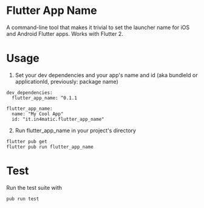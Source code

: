 # Flutter App Name 

A command-line tool that makes it trivial to set the launcher name for iOS and Android Flutter apps. Works with Flutter 2.

# Usage

1. Set your dev dependencies and your app's name and id (aka bundleId or applicationId, previously: package name)

```
dev_dependencies:
  flutter_app_name: ^0.1.1

flutter_app_name:
  name: "My Cool App"
  id: "it.in4matic.flutter_app_name"
```

2. Run flutter_app_name in your project's directory

```
flutter pub get
flutter pub run flutter_app_name
```

# Test

Run the test suite with

`pub run test`
